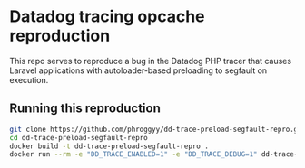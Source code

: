 # Datadog tracing opcache reproduction

This repo serves to reproduce a bug in the Datadog PHP tracer that causes
Laravel applications with autoloader-based preloading to segfault on execution.

## Running this reproduction

```sh
git clone https://github.com/phroggyy/dd-trace-preload-segfault-repro.git
cd dd-trace-preload-segfault-repro
docker build -t dd-trace-preload-segfault-repro .
docker run --rm -e "DD_TRACE_ENABLED=1" -e "DD_TRACE_DEBUG=1" dd-trace-preload-segfault-repro
```
